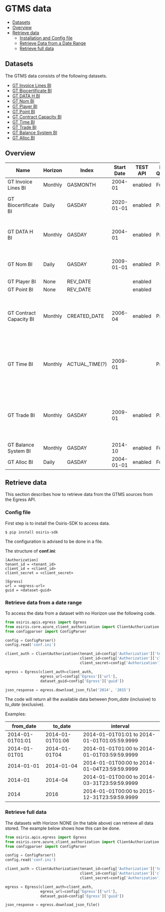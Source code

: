 # GTMS data
- [Datasets](#datasets)
- [Overview](#overview)
- [Retrieve data](#retrieve-data)
  - [Installation and Config file](#installation-and-config-file)
  - [Retrieve Data from a Date Range](#retrieve-data-from-a-date-range)
  - [Retrieve full data](#retrieve-full-data)
 
## Datasets
The GTMS data consists of the following datasets.
- [GT Invoice Lines BI](https://dataplatform.energinet.dk/detail/471d3e34-b843-4298-fc34-08d8b6fedea4)
- [GT Biocertificate BI](https://dataplatform.energinet.dk/detail/b133dd7a-f1e8-48db-fc33-08d8b6fedea4)    
- [GT DATA H BI](https://dataplatform.energinet.dk/detail/da650d2c-2780-44dc-6b3c-08d876589e90) 
- [GT Nom BI](https://dataplatform.energinet.dk/detail/fecfb55e-4637-4ff6-af49-08d86c4300e8)
- [GT Player BI](https://dataplatform.energinet.dk/detail/adc8d96f-8e3d-4e3d-af48-08d86c4300e8)
- [GT Point BI](https://dataplatform.energinet.dk/detail/b1c9449c-a452-4308-af47-08d86c4300e8)
- [GT Contract Capacity BI](https://dataplatform.energinet.dk/detail/acfee9a5-fc82-4e4d-af46-08d86c4300e8)
- [GT Time BI](https://dataplatform.energinet.dk/detail/14e4bf94-afab-44b3-af45-08d86c4300e8)
- [GT Trade BI](https://dataplatform.energinet.dk/detail/3ab1b6f7-d0ec-4c16-7de5-08d86b849d90)
- [GT Balance System BI](https://dataplatform.energinet.dk/detail/0f3897d5-0c57-4967-7de4-08d86b849d90)
- [GT Alloc BI](https://dataplatform.energinet.dk/detail/02480cbc-5361-43ab-e1d8-08d86464f17e)

## Overview

| Name                    | Horizon | Index          | Start Date | TEST API | Data Quality | Notes       |
| ----------------------- | ------- | -------------- | ---------- | -------- | ------------ | ----------- |
| GT Invoice Lines BI     | Monthly | GASMONTH       | 2004-01    | enabled  | Full         | |
| GT Biocertificate BI    | Daily   | GASDAY         | 2020-01-01 | enabled  | Partial      | Missing from 2021-07-01 -> |
| GT DATA H BI            | Monthly | GASDAY         | 2004-01    | enabled  | Partial      | Missing data throughout (140 months) |
| GT Nom BI               | Daily   | GASDAY         | 2009-01-01 | enabled  | Partial      | Missing from 2021-07-12 -> |
| GT Player BI            | None    | REV_DATE       |            | enabled  |              | |
| GT Point BI             | None    | REV_DATE       |            | enabled  |              | |
| GT Contract Capacity BI | Monthly | CREATED_DATE   | 2006-04    | enabled  | Partial      | Missing data, Only new format from 2021-06 -> |
| GT Time BI              | Monthly | ACTUAL_TIME(?) | 2009-01    |          | Partial      | Data from 2009-2044 (New format 2021-05 -> present day) |
| GT Trade BI             | Monthly | GASDAY         | 2009-01    | enabled  | Partial      | Data from 2009-2044 (New format 2021-05 -> 2021-07) |
| GT Balance System BI    | Monthly | GASDAY         | 2014-10    | enabled  | Full         | |
| GT Alloc BI             | Daily   | GASDAY         | 2004-01-01 | enabled  | Full         | |
 

## Retrieve data

This section describes how to retrieve data from the GTMS sources from the Egress API.

### Config file
First step is to install the Osiris-SDK to access data.
``` shell
$ pip install osiris-sdk
```

The configuration is advised to be done in a file.

The structure of **conf.ini**:
```
[Authorization]
tenant_id = <tenant_id>
client_id = <client_id>
client_secret = <client_secret>

[Egress]
url = <egress-url>
guid = <dataset-guid>
```

### Retrieve data from a date range
To access the data from a dataset with no Horizon use the following code.
``` python
from osiris.apis.egress import Egress
from osiris.core.azure_client_authorization import ClientAuthorization
from configparser import ConfigParser

config = ConfigParser()
config.read('conf.ini')

client_auth = ClientAuthorization(tenant_id=config['Authorization']['tenant_id'],
                                  client_id=config['Authorization']['client_id'],
                                  client_secret=config['Authorization']['client_secret'])

egress = Egress(client_auth=client_auth,
                egress_url=config['Egress']['url'],
                dataset_guid=config['Egress']['guid'])

json_response = egress.download_json_file('2014', '2015')
```
The code will return all the available data between *from_date* (inclusive) to *to_date* (exclusive).

Examples:

| from_date        | to_date          | interval                                     |
| ---------------- | ---------------- | -------------------------------------------- |
| 2014-01-01T01:01 | 2014-01-01T01:06 | 2014-01-01T01:01 to 2014-01-01T01:05:59.9999 |
| 2014-01-01T01    | 2014-01-01T04    | 2014-01-01T01:00 to 2014-01-01T03:59:59.9999 |
| 2014-01-01       | 2014-01-04       | 2014-01-01T00:00 to 2014-01-04T23:59:59.9999 |
| 2014-01          | 2014-04          | 2014-01-01T00:00 to 2014-03-31T23:59:59.9999 |
| 2014             | 2016             | 2014-01-01T00:00 to 2015-12-31T23:59:59.9999 |

### Retrieve full data
The datasets with Horizon NONE (in the table above) can retrieve all data stored.
The example below shows how this can be done.
``` python
from osiris.apis.egress import Egress
from osiris.core.azure_client_authorization import ClientAuthorization
from configparser import ConfigParser

config = ConfigParser()
config.read('conf.ini')

client_auth = ClientAuthorization(tenant_id=config['Authorization']['tenant_id'],
                                  client_id=config['Authorization']['client_id'],
                                  client_secret=config['Authorization']['client_secret'])

egress = Egress(client_auth=client_auth,
                egress_url=config['Egress']['url'],
                dataset_guid=config['Egress']['guid'])

json_response = egress.download_json_file()
```